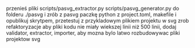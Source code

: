 przenieś pliki scripts/pasvg_extractor.py
scripts/pasvg_generator.py
do folderu ./pasvg i zrób z pasvg paczkę python z project.toml, makefile i opublikuj skrytpem, przetestuj z przykladowym plikiem projektu w svg
zrob refaktoryzacje aby pliki kodu nie miały wiekszej linii niż 500 linii, dodaj validator, extractor, importer, aby mozna bylo latwo rozbudowywac pliki projektow svg